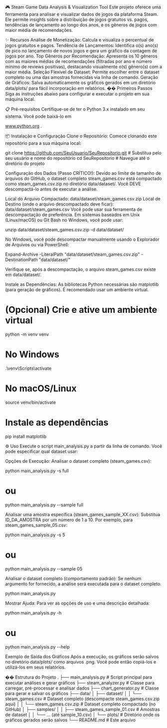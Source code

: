 🎮 Steam Game Data Analysis & Visualization Tool
Este projeto oferece uma ferramenta para analisar e visualizar dados de jogos da plataforma Steam. Ele permite insights sobre a distribuição de jogos gratuitos vs. pagos, tendências de lançamento ao longo dos anos, e os gêneros de jogos com maior média de recomendações.

✨ Recursos
Análise de Monetização: Calcula e visualiza o percentual de jogos gratuitos e pagos.
Tendência de Lançamentos: Identifica o(s) ano(s) de pico no lançamento de novos jogos e gera um gráfico da contagem de jogos por ano.
Top Gêneros por Recomendação: Apresenta os 10 gêneros com as maiores médias de recomendações (filtradas por ano e número mínimo de reviews positivas), destacando visualmente o(s) gênero(s) com a maior média.
Seleção Flexível de Dataset: Permite escolher entre o dataset completo ou uma das amostras fornecidas via linha de comando.
Geração de Gráficos: Salva automaticamente os gráficos gerados em um diretório data/plots/ para fácil incorporação em relatórios.
�� Primeiros Passos
Siga as instruções abaixo para configurar e executar o projeto em sua máquina local.

📋 Pré-requisitos
Certifique-se de ter o Python 3.x instalado em seu sistema. Você pode baixá-lo em 

www.python.org
.

📦 Instalação e Configuração
Clone o Repositório: Comece clonando este repositório para a sua máquina local:

git clone https://github.com/SeuUsuario/SeuRepositorio.git # Substitua pelo seu usuário e nome do repositório
cd SeuRepositorio # Navegue até o diretório do projeto

Configuração dos Dados (Passo CRÍTICO!): Devido ao limite de tamanho de arquivos do GitHub, o dataset completo steam_games.csv está compactado como steam_games.csv.zip no diretório data/dataset/. Você DEVE descompactá-lo antes de executar a análise.

Local do Arquivo Compactado: data/dataset/steam_games.csv.zip
Local de Destino (onde o arquivo descompactado deve ficar): data/dataset/steam_games.csv
Você pode usar sua ferramenta de descompactação de preferência. Em sistemas baseados em Unix (Linux/macOS) ou Git Bash no Windows, você pode usar:

unzip data/dataset/steam_games.csv.zip -d data/dataset/

No Windows, você pode descompactar manualmente usando o Explorador de Arquivos ou via PowerShell:

Expand-Archive -LiteralPath "data/dataset/steam_games.csv.zip" -DestinationPath "data/dataset/"

Verifique se, após a descompactação, o arquivo steam_games.csv existe em data/dataset/.

Instale as Dependências: As bibliotecas Python necessárias são matplotlib (para geração de gráficos). É recomendado usar um ambiente virtual.

# (Opcional) Crie e ative um ambiente virtual
python -m venv venv
# No Windows
.\venv\Scripts\activate
# No macOS/Linux
source venv/bin/activate

# Instale as dependências
pip install matplotlib

⚙️ Uso
Execute o script main_analysis.py a partir da linha de comando. Você pode especificar qual dataset usar:

Opções de Execução:
Analisar o dataset completo (steam_games.csv):

python main_analysis.py -s full
# ou
python main_analysis.py --sample full

Analisar uma amostra específica (steam_games_sample_XX.csv): Substitua ID_DA_AMOSTRA por um número de 1 a 10. Por exemplo, para steam_games_sample_05.csv:

python main_analysis.py -s 5
# ou
python main_analysis.py --sample 05

Analisar o dataset completo (comportamento padrão): Se nenhum argumento for fornecido, a análise será executada para o dataset completo.

python main_analysis.py

Mostrar Ajuda: Para ver as opções de uso e uma descrição detalhada:

python main_analysis.py -h
# ou
python main_analysis.py --help

Exemplo de Saída dos Gráficos
Após a execução, os gráficos serão salvos no diretório data/plots/ como arquivos .png. Você pode então copiá-los e utilizá-los em seus relatórios.

�� Estrutura do Projeto
.
├── main_analysis.py          # Script principal para executar análises e gerar gráficos
├── steam_analyzer.py         # Classe para carregar, pré-processar e analisar dados
├── chart_generator.py        # Classe para gerar e salvar os gráficos
├── data/
│   ├── dataset/
│   │   └── steam_games.csv       # Dataset completo (descompacte steam_games.csv.zip aqui)
│   │   └── steam_games.csv.zip   # Dataset completo compactado (no GitHub)
│   ├── samples/
│   │   ├── steam_games_sample_01.csv # Amostras de dataset
│   │   └── ... (até sample_10.csv)
│   └── plots/                # Diretório onde os gráficos gerados serão salvos
└── README.md                 # Este arquivo
